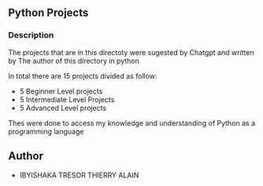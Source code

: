 ## Python Projects

### Description 

The projects that are in this directoty were sugested by Chatgpt and written by The author of this directory in python

In total there are 15 projects divided as follow:
- 5 Beginner Level projects
- 5 Intermediate Level Projects
- 5 Advanced Level projects 

Thes were done to access my knowledge and understanding of Python as a programming language 












## Author
-  IBYISHAKA TRESOR THIERRY ALAIN 